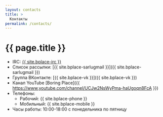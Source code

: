 ```yaml
---
layout: contacts
title: >
  Контакты
permalink: /contacts/
---
```


# [](#header-1) {{ page.title }}

* IRC: <a href="https://kiwiirc.com/client/irc.freenode.net/boringplace">{{ site.bplace-irc }}</a>
* Список рассылки: [{{ site.bplace-sarlugmail }}]({{ site.bplace-sarlugmail }})
* Группа ВКонтакте: [{{ site.bplace-vk }}]({{ site.bplace-vk }})
* Канал YouTube [Boring Place]({{ https://www.youtube.com/channel/UCJw2NsWyPma-haUgoqn8FcA }})
* Телефоны:
  * Рабочий: {{ site.bplace-phone }}
  * Мобильный: {{ site.bplace-mobile }}
* Часы работы: 10:00-18:00 с понедельника по пятницу

